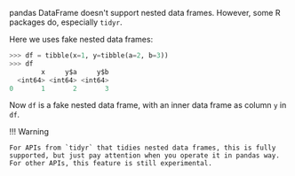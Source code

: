 
pandas DataFrame doesn't support nested data frames. However, some R packages do, especially `tidyr`.

Here we uses fake nested data frames:

```python
>>> df = tibble(x=1, y=tibble(a=2, b=3))
>>> df
        x     y$a     y$b
  <int64> <int64> <int64>
0       1       2       3
```

Now `df` is a fake nested data frame, with an inner data frame as column `y` in `df`.

!!! Warning

    For APIs from `tidyr` that tidies nested data frames, this is fully supported, but just pay attention when you operate it in pandas way. For other APIs, this feature is still experimental.
